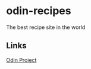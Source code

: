 # odin-recipes
The best recipe site in the world

## Links
[Odin Project](https://www.theodinproject.com)
